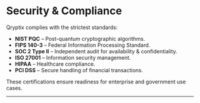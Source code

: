 # Security & Compliance

Qryptix complies with the strictest standards:

- **NIST PQC** – Post-quantum cryptographic algorithms.  
- **FIPS 140-3** – Federal Information Processing Standard.  
- **SOC 2 Type II** – Independent audit for availability & confidentiality.  
- **ISO 27001** – Information security management.  
- **HIPAA** – Healthcare compliance.  
- **PCI DSS** – Secure handling of financial transactions.  

These certifications ensure readiness for enterprise and government use cases.  

---
